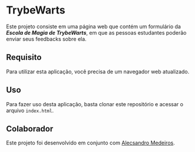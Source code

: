 # TrybeWarts

Este projeto consiste em uma página web que contém um formulário da **_Escola de Magia de TrybeWarts_**, em que as pessoas estudantes poderão enviar seus feedbacks sobre ela.

## Requisito

Para utilizar esta aplicação, você precisa de um navegador web atualizado.

## Uso

Para fazer uso desta aplicação, basta clonar este repositório e acessar o arquivo `index.html`.

## Colaborador

Este projeto foi desenvolvido em conjunto com [Alecsandro Medeiros](https://github.com/AlecMMedeiros).
